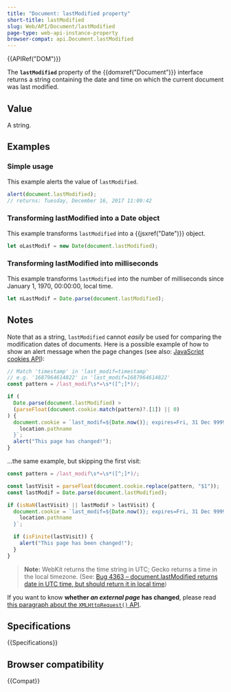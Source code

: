 ```yaml
---
title: "Document: lastModified property"
short-title: lastModified
slug: Web/API/Document/lastModified
page-type: web-api-instance-property
browser-compat: api.Document.lastModified
---
```


{{APIRef("DOM")}}

The **`lastModified`** property of the {{domxref("Document")}}
interface returns a string containing the date and time on which the current document
was last modified.

## Value

A string.

## Examples

### Simple usage

This example alerts the value of `lastModified`.

```js
alert(document.lastModified);
// returns: Tuesday, December 16, 2017 11:09:42
```

### Transforming lastModified into a Date object

This example transforms `lastModified` into a {{jsxref("Date")}} object.

```js
let oLastModif = new Date(document.lastModified);
```

### Transforming lastModified into milliseconds

This example transforms `lastModified` into the number of milliseconds since
January 1, 1970, 00:00:00, local time.

```js
let nLastModif = Date.parse(document.lastModified);
```

## Notes

Note that as a string, `lastModified` cannot _easily_ be used for
comparing the modification dates of documents. Here is a possible example of how to show
an alert message when the page changes (see also: [JavaScript cookies API](/en-US/docs/Web/API/Document/cookie)):

```js
// Match 'timestamp' in 'last_modif=timestamp'
// e.g. '1687964614822' in 'last_modif=1687964614822'
const pattern = /last_modif\s*=\s*([^;]*)/;

if (
  Date.parse(document.lastModified) >
  (parseFloat(document.cookie.match(pattern)?.[1]) || 0)
) {
  document.cookie = `last_modif=${Date.now()}; expires=Fri, 31 Dec 9999 23:59:59 GMT; path=${
    location.pathname
  }`;
  alert("This page has changed!");
}
```

…the same example, but skipping the first visit:

```js
const pattern = /last_modif\s*=\s*([^;]*)/;

const lastVisit = parseFloat(document.cookie.replace(pattern, "$1"));
const lastModif = Date.parse(document.lastModified);

if (isNaN(lastVisit) || lastModif > lastVisit) {
  document.cookie = `last_modif=${Date.now()}; expires=Fri, 31 Dec 9999 23:59:59 GMT; path=${
    location.pathname
  }`;

  if (isFinite(lastVisit)) {
    alert("This page has been changed!");
  }
}
```

> **Note:** WebKit returns the time string in UTC; Gecko returns a time in the local timezone. (See: [Bug 4363 – document.lastModified returns date in UTC time, but should return it in local time](https://webkit.org/b/4363))

If you want to know **whether _an external page_ has changed**,
please read [this paragraph about the `XMLHttpRequest()` API](/en-US/docs/Web/API/XMLHttpRequest/Using_XMLHttpRequest#get_last_modified_date).

## Specifications

{{Specifications}}

## Browser compatibility

{{Compat}}
